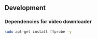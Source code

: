 
## Development

### Dependencies for video downloader

```bash
sudo apt-get install ffprobe -y
```
